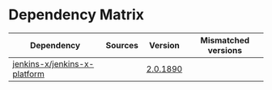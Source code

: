 # Dependency Matrix

Dependency | Sources | Version | Mismatched versions
---------- | ------- | ------- | -------------------
[jenkins-x/jenkins-x-platform](https://github.com/jenkins-x/jenkins-x-platform) |  | [2.0.1890](https://github.com/jenkins-x/jenkins-x-platform/releases/tag/v2.0.1890) | 
